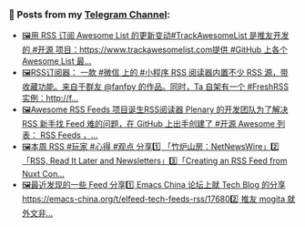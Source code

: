### 📰 Posts from my [Telegram Channel](https://t.me/s/aboutrss):
<!-- BLOG-POST-LIST:START -->
- [🖼用 RSS 订阅 Awesome List 的更新变动#TrackAwesomeList 是推友开发的 #开源 项目：https://www.trackawesomelist.com提供 #GitHub 上各个 Awesome List 最...](https://t.me/aboutrss/1075)
- [🖼RSS订阅器： 一款 #微信 上的 #小程序 RSS 阅读器内置不少 RSS 源，带收藏功能。来自于群友 @fanfpy 的作品。同时，Ta 自架有一个 #FreshRSS 实例：http://f...](https://t.me/aboutrss/1074)
- [🖼Awesome RSS Feeds 项目诞生RSS阅读器 Plenary 的开发团队为了解决 RSS 新手找 Feed 难的问题，在 GitHub 上出手创建了 #开源 Awesome 列表： RSS Feeds ，...](https://t.me/aboutrss/1073)
- [🖼本周 RSS #玩家 #心得 #观点 分享1️⃣ 「竹炉山房：NetNewsWire」2️⃣「RSS, Read It Later and Newsletters」3️⃣「Creating an RSS Feed from Nuxt Con...](https://t.me/aboutrss/1072)
- [🖼最近发现的一些 Feed 分享1️⃣ Emacs China 论坛上就 Tech Blog 的分享https://emacs-china.org/t/elfeed-tech-feeds-rss/176802️⃣ 推友 mogita 就外文非...](https://t.me/aboutrss/1071)
<!-- BLOG-POST-LIST:END -->

<!--
**AboutRSS/AboutRSS** is a ✨ _special_ ✨ repository because its `README.md` (this file) appears on your GitHub profile.

Here are some ideas to get you started:

- 🔭 I’m currently working on ...
- 🌱 I’m currently learning ...
- 👯 I’m looking to collaborate on ...
- 🤔 I’m looking for help with ...
- 💬 Ask me about ...
- 📫 How to reach me: ...
- 😄 Pronouns: ...
- ⚡ Fun fact: ...
-->

